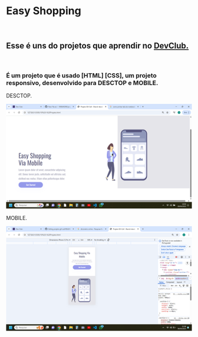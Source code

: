 <h1>Easy Shopping</h1>
<br>
<h2>Esse é uns do projetos que aprendir no <a href="https://rodolfomori.com.br/devclub">DevClub.</a></h2>
<br>
<h3>É um projeto que é usado [HTML] [CSS], um projeto responsivo, desenvolvido para DESCTOP e MOBILE.</h3>
<p>DESCTOP.</p>
<img src="img/Captura de Tela desctop.png"/>
<p>MOBILE.</p>
<img src="img/Captura de Tela mobile.png"/>

